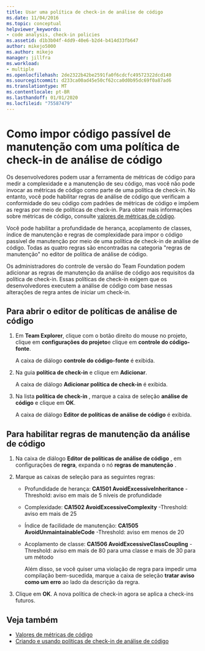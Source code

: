 ```yaml
---
title: Usar uma política de check-in de análise de código
ms.date: 11/04/2016
ms.topic: conceptual
helpviewer_keywords:
- code analysis, check-in policies
ms.assetid: d1b3b04f-4dd9-40e6-b2d4-b414d33fb647
author: mikejo5000
ms.author: mikejo
manager: jillfra
ms.workload:
- multiple
ms.openlocfilehash: 2de2322b42be2591fa0f6cdcfc49572322dcd140
ms.sourcegitcommit: d233ca00ad45e50cf62cca0d0b95dc69f0a87ad6
ms.translationtype: MT
ms.contentlocale: pt-BR
ms.lasthandoff: 01/01/2020
ms.locfileid: "75587479"
---
```

# <a name="how-to-enforce-maintainable-code-with-a-code-analysis-check-in-policy"></a>Como impor código passível de manutenção com uma política de check-in de análise de código

Os desenvolvedores podem usar a ferramenta de métricas de código para medir a complexidade e a manutenção de seu código, mas você não pode invocar as métricas de código como parte de uma política de check-in. No entanto, você pode habilitar regras de análise de código que verificam a conformidade do seu código com padrões de métricas de código e impõem as regras por meio de políticas de check-in. Para obter mais informações sobre métricas de código, consulte [valores de métricas de código](../code-quality/code-metrics-values.md).

Você pode habilitar a profundidade de herança, acoplamento de classes, índice de manutenção e regras de complexidade para impor o código passível de manutenção por meio de uma política de check-in de análise de código. Todas as quatro regras são encontradas na categoria "regras de manutenção" no editor de política de análise de código.

Os administradores do controle de versão do Team Foundation podem adicionar as regras de manutenção da análise de código aos requisitos da política de check-in. Essas políticas de check-in exigem que os desenvolvedores executem a análise de código com base nessas alterações de regra antes de iniciar um check-in.

## <a name="to-open-the-code-analysis-policy-editor"></a>Para abrir o editor de políticas de análise de código

1. Em **Team Explorer**, clique com o botão direito do mouse no projeto, clique em **configurações do projeto**e clique em **controle do código-fonte**.

     A caixa de diálogo **controle do código-fonte** é exibida.

2. Na guia **política de check-in** e clique em **Adicionar**.

     A caixa de diálogo **Adicionar política de check-in** é exibida.

3. Na lista **política de check-in** , marque a caixa de seleção **análise de código** e clique em **OK**.

     A caixa de diálogo **Editor de políticas de análise de código** é exibida.

## <a name="to-enable-code-analysis-maintainability-rules"></a>Para habilitar regras de manutenção da análise de código

1. Na caixa de diálogo **Editor de políticas de análise de código** , em configurações de **regra**, expanda o nó **regras de manutenção** .

2. Marque as caixas de seleção para as seguintes regras:

   - Profundidade de herança: **CA1501 AvoidExcessiveInheritance** -Threshold: aviso em mais de 5 níveis de profundidade

   - Complexidade: **CA1502 AvoidExcessiveComplexity** -Threshold: aviso em mais de 25

   - Índice de facilidade de manutenção: **CA1505 AvoidUnmaintainableCode** -Threshold: aviso em menos de 20

   - Acoplamento de classe: **CA1506 AvoidExcessiveClassCoupling** -Threshold: aviso em mais de 80 para uma classe e mais de 30 para um método

     Além disso, se você quiser uma violação de regra para impedir uma compilação bem-sucedida, marque a caixa de seleção **tratar aviso como um erro** ao lado da descrição da regra.

3. Clique em **OK**. A nova política de check-in agora se aplica a check-ins futuros.

## <a name="see-also"></a>Veja também

- [Valores de métricas de código](../code-quality/code-metrics-values.md)
- [Criando e usando políticas de check-in de análise de código](../code-quality/how-to-create-or-update-standard-code-analysis-check-in-policies.md)
